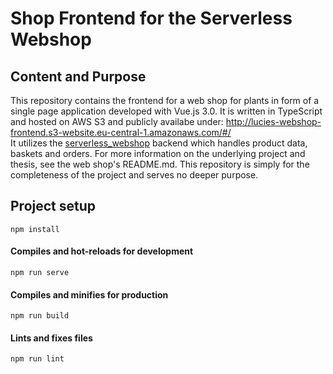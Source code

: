 # Shop Frontend for the Serverless Webshop

## Content and Purpose
This repository contains the frontend for a web shop for plants in form of a single page application developed with Vue.js 3.0. It is written in TypeScript and hosted on AWS S3 and publicly availabe under: http://lucies-webshop-frontend.s3-website.eu-central-1.amazonaws.com/#/ <br>
It utilizes the [serverless_webshop](https://github.com/lucieadw/serverless_webshop) backend which handles product data, baskets and orders.
For more information on the underlying project and thesis, see the web shop's README.md. This repository is simply for the completeness of the project and serves no deeper purpose.

## Project setup
```
npm install
```

#### Compiles and hot-reloads for development
```
npm run serve
```
#### Compiles and minifies for production
```
npm run build
```
#### Lints and fixes files
```
npm run lint
```
